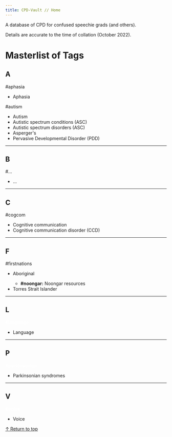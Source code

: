```yaml
---
title: CPD-Vault // Home
---
```


<p>A database of CPD for confused speechie grads (and others).</p>
<p>Details are accurate to the time of collation (October 2022).</p>

<h1>Masterlist of Tags</h1>

<!-- "A" -->
<h2>A</h2>

<!-- Aphasia -->
<p style="tag">#aphasia</p>
<ul type="disc">
<li>Aphasia</li>
</ul>
</fieldset>

<!-- Aphasia -->
<p style="tag">#autism</p>
<ul type="disc">
<li>Autism</li>
<li>Autistic spectrum conditions (ASC)</li>
<li>Autistic spectrum disorders (ASC)</li>
<li>Asperger's</li>
<li>Pervasive Developmental Disorder (PDD)</li>
</ul>



<!-- "B" -->
<hr>
<h2>B</h2>

<!-- ... -->
<p style="tag">#...</p>
<ul type="disc">
<li>...</li>
</ul>



<!-- "C" -->
<hr>
<h2>C</h2>

<!-- ... -->
<p style="tag">#cogcom</p>
<ul type="disc">
<li>Cognitive communication</li>
<li>Cognitive communication disorder (CCD)</li>
</ul>



<hr> <!-- "F" -->
<h2>F</h2>

<!-- First Nations -->
<p style="tag">#firstnations</p>
<ul type="disc">
<li>Aboriginal</li>
<ul type="circle">
<li><b>#noongar:</b> Noongar resources</li>
</ul>
<li>Torres Strait Islander</li>
</ul>



<!-- "L" -->
<hr>
<h2>L</h2>

<!-- Language -->
<p style="font-weight:bold;color:white">#language</p>
<ul type="disc">
<li>Language</li>
</ul>



<hr> <!-- "P" -->
<h2>P</h2>

<!-- Parkinsonian -->
<p style="font-weight:bold;color:white">#parkinsonian</p>
<ul type="disc">
<li>Parkinsonian syndromes</li>
</ul>



<hr> <!-- "V" -->
<h2>V</h2>

<!-- Voice -->
<p style="font-weight:bold;color:white">#voice</p>
<ul type="disc">
<li>Voice</li>
</ul>

<p><a href="#top">&#8593; Return to top</a></p>